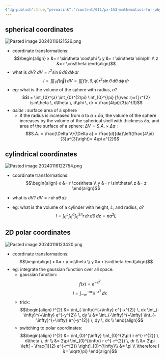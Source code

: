 ```yaml
---
{"dg-publish":true,"permalink":"/content/011/px-153-mathematics-for-physicists/term-2/px-153-i-integration/px-153-i7-other-coordinate-systems/","created":"2024-11-25T10:50:32.000+00:00","updated":"2024-11-26T19:38:13.607+00:00"}
---
```


## spherical coordinates
![Pasted image 20240116121526.png](/img/user/pics/Pasted%20image%2020240116121526.png)
- coordinate transformations: 
$$\begin{align}
x &= r \sin\theta \cos\phi \\
y &= r \sin\theta \sin\phi \\
z &= r \cos\theta
\end{align}$$
- what is $dV$?
	$dV = r^{2} \sin\theta \, d\theta \, d\phi \, dr$
 $$I = \iiint_{V} f(\vec r) \, dV = \iiint f(r, \theta, \phi)  r^{2} \sin\theta \, d\theta \, d\phi \, dr$$
 - eg: what is the volume of the sphere with radius, $a$?
	 $$I = \int_{0}^{a} \int_{0}^{2\pi} \int_{0}^{\pi} [f(\vec r)=1]  r^{2} \sin\theta \, d\theta \, d\phi \, dr = \frac{4\pi}{3}a^{3}$$
- *aside* : surface area of a sphere
	- if the radius is increased from $a$ to $a + \delta a$, the volume of the sphere increases by the volume of the spherical shell with thickness $\delta a$, and area of the surface of a sphere: $\Delta V = S.A. \times \Delta a$ : 
	$$S.A. = \frac{\Delta V}{\Delta a} = \frac{d}{da}\left(\frac{4\pi}{3}a^{3}\right)= 4\pi a^{2}$$
## cylindrical coordinates
![Pasted image 20240116122754.png](/img/user/pics/Pasted%20image%2020240116122754.png)
- coordinate transformations: $$\begin{align}
x &= r \cos\theta \\
y &= r \sin\theta\\
z &= z
\end{align}$$
- what is $dV$?
	$dV = r \, dr \, d\theta \, dz$
	
- eg: what is the volume of a cylinder with height, $L$, and radius, $a$?
	$$I = \int_{0}^{L} \int_{0}^{a} \int_{0}^{2\pi} r \, dr \, d\theta \, dz = \pi a^{2}L$$
## 2D polar coordinates
![Pasted image 20240116123420.png](/img/user/pics/Pasted%20image%2020240116123420.png)
- coordinate transformations: 
$$\begin{align}
x &= r \cos\theta \\
y &= r \sin\theta
\end{align}$$
- eg: integrate the gaussian function over all space.
	- gaussian function: $$f(x) = e^{-x^{2}}$$
	$$I = \int_{-\infty}^{+\infty} e^{-x^{2}} \, dx$$
	- trick: $$\begin{align}
	I^{2} &= \int_{-\infty}^{+\infty} e^{-x^{2}} \, dx \int_{-\infty}^{+\infty} e^{-y^{2}} \, dy \\
	&= \int_{-\infty}^{+\infty} \int_{-\infty}^{+\infty} e^{-y^{2}} \, dy \, dx \\
	\end{align}$$
	- switching to polar coordinates: $$\begin{align}
	I^{2} &= \int_{0}^{\infty} \int_{0}^{2\pi} r e^{-r^{2}} \, d\theta \, dr \\
	&= 2\pi  \int_{0}^{\infty} r e^{-r^{2}} \, dr \\
	&= 2\pi \left[ - \frac{1}{2} e^{-r^{2}} \right]_{0}^{\infty}\\
	&= \pi \\
	\therefore I &= \sqrt{\pi}
	\end{align}$$
